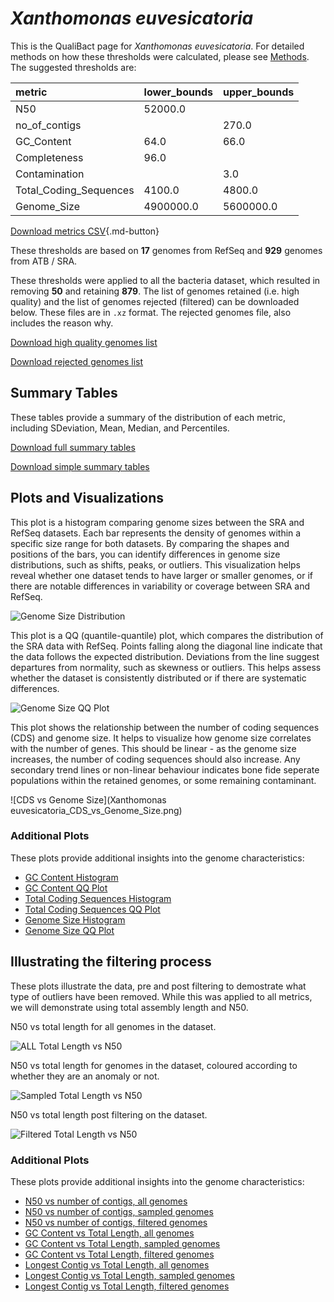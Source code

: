 # *Xanthomonas euvesicatoria*

This is the QualiBact page for *Xanthomonas euvesicatoria*. For detailed methods on how these thresholds were calculated, please see [Methods](../../methods.md).
The suggested thresholds are: 

| metric                 | lower_bounds   | upper_bounds   |
|:-----------------------|:---------------|:---------------|
| N50                    | 52000.0        |                |
| no_of_contigs          |                | 270.0          |
| GC_Content             | 64.0           | 66.0           |
| Completeness           | 96.0           |                |
| Contamination          |                | 3.0            |
| Total_Coding_Sequences | 4100.0         | 4800.0         |
| Genome_Size            | 4900000.0      | 5600000.0      |

[Download metrics CSV](Xanthomonas_euvesicatoria_metrics.csv){.md-button}


These thresholds are based on **17** genomes from RefSeq and **929** genomes from ATB / SRA.

These thresholds were applied to all the bacteria dataset, which resulted in removing **50** and retaining **879**.
The list of genomes retained (i.e. high quality) and the list of genomes rejected (filtered) can be downloaded below. These files are in `.xz` format. The rejected genomes file, also includes the reason why.

[Download high quality genomes list](Xanthomonas_euvesicatoria_high_quality_genomes.csv.xz)


[Download rejected genomes list](Xanthomonas_euvesicatoria_filtered_out_genomes.csv.xz)



## Summary Tables
These tables provide a summary of the distribution of each metric, including SDeviation, Mean, Median, and Percentiles.

[Download full summary tables](summary.csv)

[Download simple summary tables](selected_summary.csv)

## Plots and Visualizations

This plot is a histogram comparing genome sizes between the SRA and RefSeq datasets. Each bar represents the density of genomes within a specific size range for both datasets. By comparing the shapes and positions of the bars, you can identify differences in genome size distributions, such as shifts, peaks, or outliers. This visualization helps reveal whether one dataset tends to have larger or smaller genomes, or if there are notable differences in variability or coverage between SRA and RefSeq.

![Genome Size Distribution](Genome_Size_refseq_histogram_kde.png)

This plot is a QQ (quantile-quantile) plot, which compares the distribution of the SRA data with RefSeq. Points falling along the diagonal line indicate that the data follows the expected distribution. Deviations from the line suggest departures from normality, such as skewness or outliers. This helps assess whether the dataset is consistently distributed or if there are systematic differences.

![Genome Size QQ Plot](Genome_Size_refseq_qqplot.png)

This plot shows the relationship between the number of coding sequences (CDS) and genome size. It helps to visualize how genome size correlates with the number of genes. This should be linear - as the genome size increases, the number of coding sequences should also increase. Any secondary trend lines or non-linear behaviour indicates bone fide seperate populations within the retained genomes, or some remaining contaminant. 

![CDS vs Genome Size](Xanthomonas euvesicatoria_CDS_vs_Genome_Size.png)

### Additional Plots

These plots provide additional insights into the genome characteristics:

- [GC Content Histogram](GC_Content_refseq_histogram_kde.png)
- [GC Content QQ Plot](GC_Content_refseq_qqplot.png)
- [Total Coding Sequences Histogram](Total_Coding_Sequences_refseq_histogram_kde.png)
- [Total Coding Sequences QQ Plot](Total_Coding_Sequences_refseq_qqplot.png)
- [Genome Size Histogram](Genome_Size_refseq_histogram_kde.png)
- [Genome Size QQ Plot](Genome_Size_refseq_qqplot.png)
## Illustrating the filtering process
These plots illustrate the data, pre and post filtering to demostrate what type of outliers have been removed. While this was applied to all metrics, we will demonstrate using total assembly length and N50.

N50 vs total length for all genomes in the dataset.

![ALL Total Length vs N50](Xanthomonas_euvesicatoria_all_total_length_N50.png)

N50 vs total length for genomes in the dataset, coloured according to whether they are an anomaly or not.

![Sampled Total Length vs N50](Xanthomonas_euvesicatoria_sample_total_length_N50.png)

N50 vs total length post filtering on the dataset.

![Filtered Total Length vs N50](Xanthomonas_euvesicatoria_filt_total_length_N50.png)

### Additional Plots

These plots provide additional insights into the genome characteristics:

- [N50 vs number of contigs, all genomes](Xanthomonas_euvesicatoria_all_N50_number.png)
- [N50 vs number of contigs, sampled genomes](Xanthomonas_euvesicatoria_sample_N50_number.png)
- [N50 vs number of contigs, filtered genomes](Xanthomonas_euvesicatoria_filt_N50_number.png)
- [GC Content vs Total Length, all genomes](Xanthomonas_euvesicatoria_all_total_length_GC_Content.png)
- [GC Content vs Total Length, sampled genomes](Xanthomonas_euvesicatoria_sample_total_length_GC_Content.png)
- [GC Content vs Total Length, filtered genomes](Xanthomonas_euvesicatoria_filt_total_length_GC_Content.png)
- [Longest Contig vs Total Length, all genomes](Xanthomonas_euvesicatoria_all_total_length_longest.png)
- [Longest Contig vs Total Length, sampled genomes](Xanthomonas_euvesicatoria_sample_total_length_longest.png)
- [Longest Contig vs Total Length, filtered genomes](Xanthomonas_euvesicatoria_filt_total_length_longest.png)

